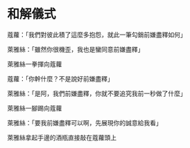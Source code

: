 # 和解儀式

蔻蘿：「我們對彼此積了這麼多抱怨，就此一筆勾銷前嫌盡釋如何」

萊雅絲：「雖然你很機歪，我也是蠻同意前嫌盡釋」

萊雅絲一拳揮向蔻蘿

蔻蘿：「你幹什麼？不是說好前嫌盡釋」

萊雅絲：「是阿，我們前嫌盡釋，你就不要追究我前一秒做了什麼」

萊雅絲一腳踢向蔻蘿

萊雅絲：「要我前嫌盡釋可以啊，先展現你的誠意給我看」

萊雅絲拿起手邊的酒瓶直接敲在蔻蘿頭上
